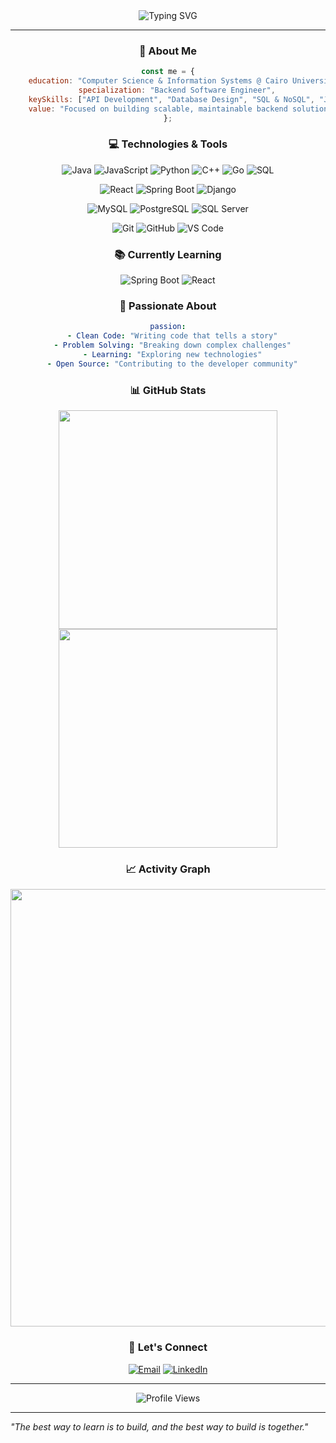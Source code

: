<div align="center">
  <img src="https://readme-typing-svg.herokuapp.com?font=Fira+Code&size=30&duration=3000&pause=1000&color=58A6FF&center=true&vCenter=true&width=600&lines=Hi+there!+👋+I'm+Ahmad+Ismail;Computer+Science+Student;Backend+Software+Engineer" alt="Typing SVG" />
</div>

---

<div align="center">

### 🚀 About Me

```javascript
const me = {
    education: "Computer Science & Information Systems @ Cairo University",
    specialization: "Backend Software Engineer",
    keySkills: ["API Development", "Database Design", "SQL & NoSQL", "Java Spring Boot", "Node.js", "System Architecture"],
    value: "Focused on building scalable, maintainable backend solutions with clean code and efficient system design."
};
```

### 💻 Technologies & Tools

![Java](https://img.shields.io/badge/Java-ED8B00?style=for-the-badge&logo=openjdk&logoColor=white)
![JavaScript](https://img.shields.io/badge/JavaScript-F7DF1E?style=for-the-badge&logo=javascript&logoColor=black)
![Python](https://img.shields.io/badge/Python-3776AB?style=for-the-badge&logo=python&logoColor=white)
![C++](https://img.shields.io/badge/C++-00599C?style=for-the-badge&logo=c%2B%2B&logoColor=white)
![Go](https://img.shields.io/badge/Go-00ADD8?style=for-the-badge&logo=go&logoColor=white)
![SQL](https://img.shields.io/badge/SQL-336791?style=for-the-badge&logo=postgresql&logoColor=white)

![React](https://img.shields.io/badge/React-20232A?style=for-the-badge&logo=react&logoColor=61DAFB)
![Spring Boot](https://img.shields.io/badge/Spring_Boot-6DB33F?style=for-the-badge&logo=spring-boot&logoColor=white)
![Django](https://img.shields.io/badge/Django-092E20?style=for-the-badge&logo=django&logoColor=white)

![MySQL](https://img.shields.io/badge/MySQL-4479A1?style=for-the-badge&logo=mysql&logoColor=white)
![PostgreSQL](https://img.shields.io/badge/PostgreSQL-336791?style=for-the-badge&logo=postgresql&logoColor=white)
![SQL Server](https://img.shields.io/badge/SQL_Server-CC2927?style=for-the-badge&logo=microsoft-sql-server&logoColor=white)

![Git](https://img.shields.io/badge/Git-F05032?style=for-the-badge&logo=git&logoColor=white)
![GitHub](https://img.shields.io/badge/GitHub-181717?style=for-the-badge&logo=github&logoColor=white)
![VS Code](https://img.shields.io/badge/VS_Code-007ACC?style=for-the-badge&logo=visual-studio-code&logoColor=white)

### 📚 Currently Learning

![Spring Boot](https://img.shields.io/badge/Spring_Boot-6DB33F?style=for-the-badge&logo=spring-boot&logoColor=white&label=Learning)
![React](https://img.shields.io/badge/React-20232A?style=for-the-badge&logo=react&logoColor=61DAFB&label=Learning)

### 🌟 Passionate About

```yaml
passion:
  - Clean Code: "Writing code that tells a story"
  - Problem Solving: "Breaking down complex challenges"
  - Learning: "Exploring new technologies"
  - Open Source: "Contributing to the developer community"
```

### 📊 GitHub Stats

<img src="https://github-readme-stats.vercel.app/api?username=ahmadismail764&show_icons=true&theme=tokyonight&hide_border=true&count_private=true" width="350" />
<img src="https://github-readme-stats.vercel.app/api/top-langs/?username=ahmadismail764&layout=compact&theme=tokyonight&hide_border=true" width="350" />

### 📈 Activity Graph

<img src="https://github-readme-activity-graph.vercel.app/graph?username=ahmadismail764&theme=tokyo-night&hide_border=true&area=true" width="700" />

### 🤝 Let's Connect

[![Email](https://img.shields.io/badge/Email-D14836?style=for-the-badge&logo=gmail&logoColor=white)](mailto:ahmedeldeehy30305@gmail.com)
[![LinkedIn](https://img.shields.io/badge/LinkedIn-0077B5?style=for-the-badge&logo=linkedin&logoColor=white)](https://www.linkedin.com/in/ahmad-ismail-71a285259/)

---

<img src="https://komarev.com/ghpvc/?username=ahmadismail764&style=for-the-badge&color=blueviolet" alt="Profile Views"/>

</div>

---

*"The best way to learn is to build, and the best way to build is together."*
